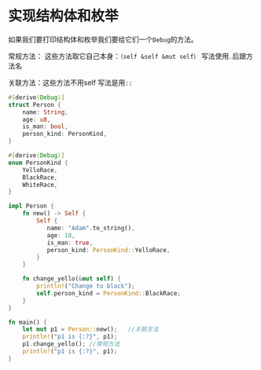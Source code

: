 # 实现结构体和枚举

如果我们要打印结构体和枚举我们要给它们一个`Debug`的方法。

常规方法： 这些方法取它自己本身：`（self &self &mut self）`  写法使用`.`后跟方法名 

关联方法：这些方法不用self 写法是用`::`

```rust
#[derive(Debug)]
struct Person {
    name: String,
    age: u8,
    is_man: bool,
    person_kind: PersonKind,
}

#[derive(Debug)]
enum PersonKind {
    YelloRace,
    BlackRace,
    WhiteRace,
}

impl Person {
    fn new() -> Self { 
        Self {
           name: "Adam".to_string(),
           age: 18,
           is_man: true,
           person_kind: PersonKind::YelloRace, 
        }
    }

    fn change_yello(&mut self) {
        println!("Change to black");
        self.person_kind = PersonKind::BlackRace;
    }
}

fn main() {
    let mut p1 = Person::new();   //关联方法
    println!("p1 is {:?}", p1);
    p1.change_yello(); //常规方法
    println!("p1 is {:?}", p1);
}

    
```


